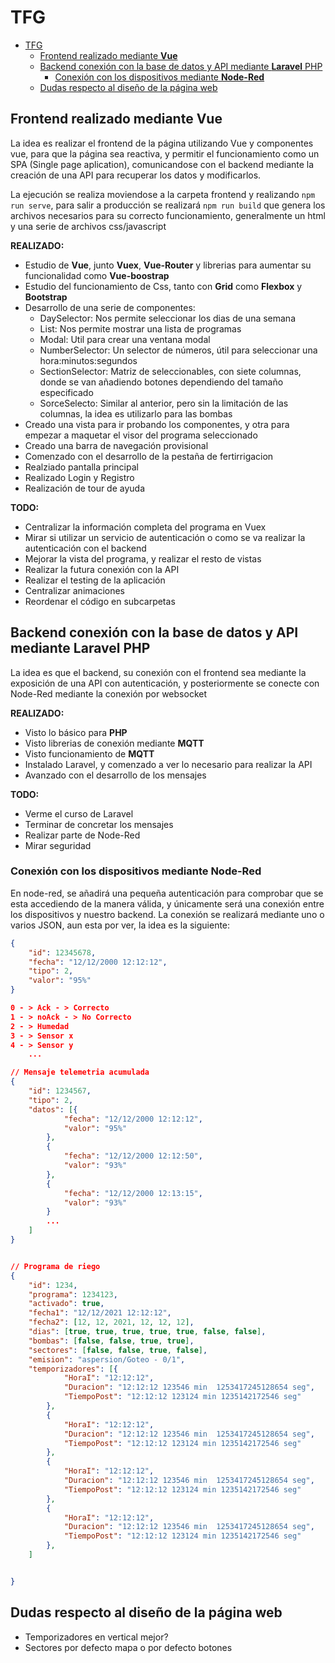 # TFG

- [TFG](#tfg)
  - [Frontend realizado mediante **Vue**](#frontend-realizado-mediante-vue)
  - [Backend conexión con la base de datos y API mediante **Laravel** PHP](#backend-conexión-con-la-base-de-datos-y-api-mediante-laravel-php)
    - [Conexión con los dispositivos mediante **Node-Red**](#conexión-con-los-dispositivos-mediante-node-red)
  - [Dudas respecto al diseño de la página web](#dudas-respecto-al-diseño-de-la-página-web)

## Frontend realizado mediante **Vue**

La idea es realizar el frontend de la página utilizando Vue y componentes vue, para que la página sea reactiva, y permitir el funcionamiento como un SPA (Single page aplication), comunicandose con el backend mediante la creación de una API para recuperar los datos y modificarlos.

La ejecución se realiza moviendose a la carpeta frontend y realizando ```npm run serve```, para salir a producción se realizará ```npm run build``` que genera los archivos necesarios para su correcto funcionamiento, generalmente un html y una serie de archivos css/javascript

**REALIZADO:**
- Estudio de **Vue**, junto **Vuex**, **Vue-Router** y librerias para aumentar su funcionalidad como **Vue-boostrap**
- Estudio del funcionamiento de Css, tanto con **Grid** como **Flexbox** y **Bootstrap**
- Desarrollo de una serie de componentes:
  - DaySelector: Nos permite seleccionar los dias de una semana
  - List: Nos permite mostrar una lista de programas
  - Modal: Util para crear una ventana modal
  - NumberSelector: Un selector de números, útil para seleccionar una hora:minutos:segundos
  - SectionSelector: Matriz de seleccionables, con siete columnas, donde se van añadiendo botones dependiendo del tamaño especificado
  - SorceSelecto: Similar al anterior, pero sin la limitación de las columnas, la idea es utilizarlo para las bombas
- Creado una vista para ir probando los componentes, y otra para empezar a maquetar el visor del programa seleccionado
- Creado una barra de navegación provisional
- Comenzado con el desarrollo de la pestaña de fertirrigacion
- Realziado pantalla principal
- Realizado Login y Registro
- Realización de tour de ayuda

**TODO:**
- Centralizar la información completa del programa en Vuex
- Mirar si utilizar un servicio de autenticación o como se va realizar la autenticación con el backend
- Mejorar la vista del programa, y realizar el resto de vistas
- Realizar la futura conexión con la API
- Realizar el testing de la aplicación
- Centralizar animaciones
- Reordenar el código en subcarpetas

## Backend conexión con la base de datos y API mediante **Laravel** PHP

La idea es que el backend, su conexión con el frontend sea mediante la exposición de una API con autenticación, y posteriormente se conecte con Node-Red mediante la conexión por websocket

**REALIZADO:**
- Visto lo básico para **PHP**
- Visto librerias de conexión mediante **MQTT**
- Visto funcionamiento de **MQTT**
- Instalado Laravel, y comenzado a ver lo necesario para realizar la API
- Avanzado con el desarrollo de los mensajes

**TODO:**

- Verme el curso de Laravel
- Terminar de concretar los mensajes
- Realizar parte de Node-Red
- Mirar seguridad

### Conexión con los dispositivos mediante **Node-Red**

En node-red, se añadirá una pequeña autenticación para comprobar que se esta accediendo de la manera válida, y únicamente será una conexión entre los dispositivos y nuestro backend. La conexión se realizará mediante uno o varios JSON, aun esta por ver, la idea es la siguiente:

```json
{
    "id": 12345678,
    "fecha": "12/12/2000 12:12:12",
    "tipo": 2,
    "valor": "95%"
}

0 - > Ack - > Correcto
1 - > noAck - > No Correcto
2 - > Humedad
3 - > Sensor x
4 - > Sensor y
    ...

// Mensaje telemetria acumulada
{
    "id": 1234567,
    "tipo": 2,
    "datos": [{
            "fecha": "12/12/2000 12:12:12",
            "valor": "95%"
        },
        {
            "fecha": "12/12/2000 12:12:50",
            "valor": "93%"
        },
        {
            "fecha": "12/12/2000 12:13:15",
            "valor": "93%"
        }
        ...
    ]
}


// Programa de riego
{
    "id": 1234,
    "programa": 1234123,
    "activado": true,
    "fecha1": "12/12/2021 12:12:12",
    "fecha2": [12, 12, 2021, 12, 12, 12],
    "dias": [true, true, true, true, true, false, false],
    "bombas": [false, false, true, true],
    "sectores": [false, false, true, false],
    "emision": "aspersion/Goteo - 0/1",
    "temporizadores": [{
            "HoraI": "12:12:12",
            "Duracion": "12:12:12 123546 min  1253417245128654 seg",
            "TiempoPost": "12:12:12 123124 min 1235142172546 seg"
        },
        {
            "HoraI": "12:12:12",
            "Duracion": "12:12:12 123546 min  1253417245128654 seg",
            "TiempoPost": "12:12:12 123124 min 1235142172546 seg"
        },
        {
            "HoraI": "12:12:12",
            "Duracion": "12:12:12 123546 min  1253417245128654 seg",
            "TiempoPost": "12:12:12 123124 min 1235142172546 seg"
        },
        {
            "HoraI": "12:12:12",
            "Duracion": "12:12:12 123546 min  1253417245128654 seg",
            "TiempoPost": "12:12:12 123124 min 1235142172546 seg"
        },
    ]


}
```

## Dudas respecto al diseño de la página web

- Temporizadores en vertical mejor?
- Sectores por defecto mapa o por defecto botones